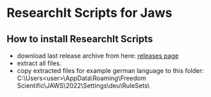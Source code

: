 # ResearchIt Scripts for Jaws
## How to install ResearchIt Scripts
* download last release archive from here: [releases page](https://github.com/vbprofi/Jaws-ResearchIt/releases)
* extract all files.
* copy extracted files for example german language to this folder:
C:\Users\<user>\AppData\Roaming\Freedom Scientific\JAWS\2022\Settings\deu\RuleSets\